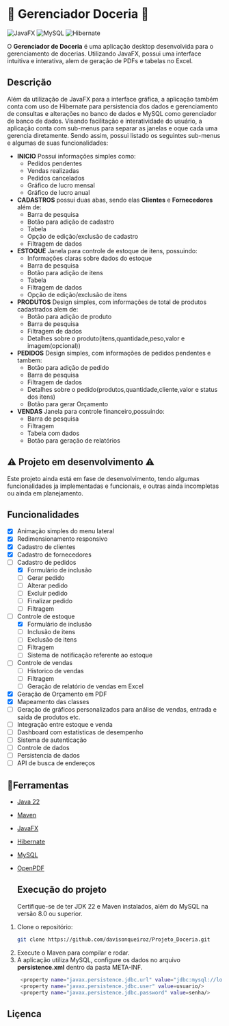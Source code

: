 # 🧁 Gerenciador Doceria 🧁

![JavaFX](https://img.shields.io/badge/javafx-%23FF0000.svg?style=for-the-badge&logo=javafx&logoColor=white) ![MySQL](https://img.shields.io/badge/mysql-4479A1.svg?style=for-the-badge&logo=mysql&logoColor=white) ![Hibernate](https://img.shields.io/badge/Hibernate-59666C?style=for-the-badge&logo=Hibernate&logoColor=white)

O **Gerenciador de Doceria** é uma aplicação desktop desenvolvida para o gerenciamento de docerias. Utilizando JavaFX, possui uma interface intuitiva e interativa, alem de geração de PDFs e tabelas no Excel.

## Descrição
Além da utilização de JavaFX para a interface gráfica, a aplicação também conta com uso de Hibernate para persistencia dos dados e gerenciamento de consultas e alterações no banco de dados e MySQL como gerenciador de banco de dados.
Visando facilitação e interatividade do usuário, a aplicação conta com sub-menus para separar as janelas e oque cada uma gerencia diretamente. Sendo assim, possui listado os seguintes sub-menus e algumas de suas funcionalidades:

- **INICIO** Possui informações simples como:
	- Pedidos pendentes
	- Vendas realizadas
	- Pedidos cancelados
	- Gráfico de lucro mensal
	- Gráfico de lucro anual
- **CADASTROS**  possui duas abas, sendo elas **Clientes** e **Fornecedores** além de:
	- Barra de pesquisa
	- Botão para adição de cadastro
	- Tabela
	- Opção de edição/exclusão de cadastro
	- Filtragem de dados
- **ESTOQUE** Janela para controle de estoque de itens, possuindo:
	- Informações claras sobre dados do estoque
	- Barra de pesquisa
	- Botão para adição de itens
	- Tabela
	- Filtragem de dados
	- Opção de edição/exclusão de itens
- **PRODUTOS** Design simples, com informações de total de produtos cadastrados alem de:
	- Botão para adição de produto
	- Barra de pesquisa
	- Filtragem de dados
	- Detalhes sobre o produto(itens,quantidade,peso,valor e imagem(opcional))
- **PEDIDOS** Design simples, com informações de pedidos pendentes e tambem:
	- Botão para adição de pedido
	- Barra de pesquisa
	- Filtragem de dados
	- Detalhes sobre o pedido(produtos,quantidade,cliente,valor e status dos itens)
	- Botão para gerar Orçamento
- **VENDAS** Janela para controle financeiro,possuindo:
	- Barra de pesquisa
	- Filtragem
	- Tabela com dados
	- Botão para geração de relatórios


## ⚠️ Projeto em desenvolvimento ⚠️

Este projeto ainda está em fase de desenvolvimento, tendo algumas funcionalidades ja implementadas e funcionais, e outras ainda incompletas ou ainda em planejamento.

## Funcionalidades

- [x] Animação simples do menu lateral
- [x] Redimensionamento responsivo
- [x] Cadastro de clientes
- [x] Cadastro de fornecedores
- [ ] Cadastro de pedidos
  - [x] Formulário de inclusão
  - [ ] Gerar pedido
  - [ ] Alterar pedido
  - [ ] Excluir pedido
  - [ ] Finalizar pedido
  - [ ] Filtragem 
- [ ] Controle de estoque
  - [x] Formulário de inclusão 
  - [ ] Inclusão de itens
  - [ ] Exclusão de itens
  - [ ] Filtragem
  - [ ] Sistema de notificação referente ao estoque
- [ ] Controle de vendas
  - [ ] Historico de vendas
  - [ ] Filtragem
  - [ ] Geração de relatório de vendas em Excel
- [x] Geração de Orçamento em PDF
- [x] Mapeamento das classes
- [ ] Geração de gráficos personalizados para análise de vendas, entrada e saida de produtos etc.
- [ ] Integração entre estoque e venda
- [ ] Dashboard com estatisticas de desempenho
- [ ] Sistema de autenticação
- [ ] Controle de dados
- [ ] Persistencia de dados
- [ ] API de busca de endereços

## 🔨Ferramentas
- [Java 22](https://docs.oracle.com/en/java/javase/22/)
- [Maven](https://maven.apache.org/guides/index.html)
- [JavaFX](https://www.oracle.com/java/technologies/javase/javafx-docs.html)
- [Hibernate](https://hibernate.org/orm/documentation/6.6/)
- [MySQL](https://docs.oracle.com/cd/E17952_01/)
- [OpenPDF](https://github.com/LibrePDF/OpenPDF)

  ## Execução do projeto

  Certifique-se de ter JDK 22 e Maven instalados, além do MySQL na versão 8.0 ou superior.
1. Clone o repositório:
     ```bash
     git clone https://github.com/davisonqueiroz/Projeto_Doceria.git
     ```
2. Execute o Maven para compilar e rodar.  
3. A aplicação utiliza MySQL, configure os dados no arquivo **persistence.xml** dentro da pasta META-INF.
     ```bash
      <property name="javax.persistence.jdbc.url" value="jdbc:mysql://localhost:3306/seu_banco_de_dados"/>
      <property name="javax.persistence.jdbc.user" value=usuario/>
      <property name="javax.persistence.jdbc.password" value=senha/>
     ```
## Liçenca
